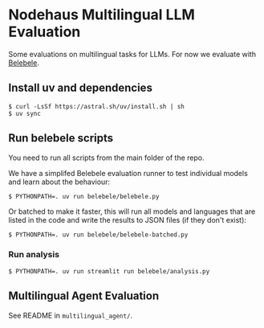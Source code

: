 # Nodehaus Multilingual LLM Evaluation

Some evaluations on multilingual tasks for LLMs. For now we evaluate with [Belebele](https://github.com/facebookresearch/belebele).

## Install uv and dependencies

```
$ curl -LsSf https://astral.sh/uv/install.sh | sh
$ uv sync
```

## Run belebele scripts

You need to run all scripts from the main folder of the repo.

We have a simplifed Belebele evaluation runner to test individual models and learn about the behaviour:

```
$ PYTHONPATH=. uv run belebele/belebele.py
```

Or batched to make it faster, this will run all models and languages that are listed in the code and write the results to JSON files (if they don't exist):

```
$ PYTHONPATH=. uv run belebele/belebele-batched.py
```

### Run analysis

```
$ PYTHONPATH=. uv run streamlit run belebele/analysis.py
```

## Multilingual Agent Evaluation

See README in `multilingual_agent/`.
